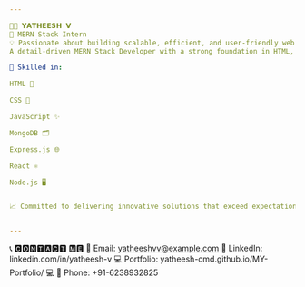 ```yaml
---

👨‍💻 𝗬𝗔𝗧𝗛𝗘𝗘𝗦𝗛 𝗩
🌟 MERN Stack Intern
💡 Passionate about building scalable, efficient, and user-friendly web applications.
A detail-driven MERN Stack Developer with a strong foundation in HTML, CSS, JavaScript, MongoDB, Express.js, React, and Node.js. I'm passionate about crafting scalable, efficient, and user-friendly web applications that exceed expectations.

🔧 Skilled in:

HTML 📄

CSS 🎨

JavaScript ✨

MongoDB 🗂

Express.js 🌐

React ⚛

Node.js 🖥


📈 Committed to delivering innovative solutions that exceed expectations.


---
```


📞 🅲🅾🅽🆃🅰🅲🆃 🅼🅴
📧 Email: yatheeshvv@example.com
🔗 LinkedIn: linkedin.com/in/yatheesh-v
💻 Portfolio: yatheesh-cmd.github.io/MY-Portfolio/ 💻
📱 Phone: +91-6238932825
